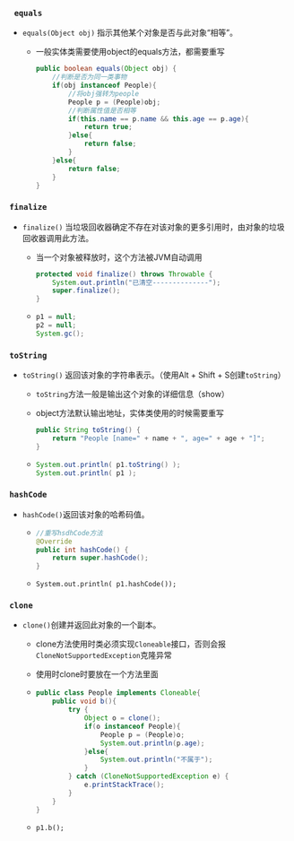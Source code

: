 ### ` equals`

- `equals(Object obj)` 指示其他某个对象是否与此对象“相等”。 

  - 一般实体类需要使用object的equals方法，都需要重写

    ```java
    public boolean equals(Object obj) {
        //判断是否为同一类事物
        if(obj instanceof People){ 
            //将obj强转为people
            People p = (People)obj; 
            //判断属性值是否相等
            if(this.name == p.name && this.age == p.age){ 
                return true;
            }else{
                return false;
            }		
        }else{
            return false;
        }
    }
    ```

### `finalize`

- `finalize()`  当垃圾回收器确定不存在对该对象的更多引用时，由对象的垃圾回收器调用此方法。

  - 当一个对象被释放时，这个方法被JVM自动调用

    ```java
    protected void finalize() throws Throwable {
        System.out.println("已清空--------------");
        super.finalize();
    }
    ```

  - ```java
    p1 = null;
    p2 = null;
    System.gc();
    ```

### `toString`

- `toString()` 返回该对象的字符串表示。（使用Alt + Shift + S创建`toString`）

  - `toString`方法一般是输出这个对象的详细信息（show）

  - object方法默认输出地址，实体类使用的时候需要重写

    ```java
    public String toString() {
        return "People [name=" + name + ", age=" + age + "]";
    }
    ```

  - ```java
    System.out.println( p1.toString() );
    System.out.println( p1 );
    ```

### `hashCode`

- `hashCode()`返回该对象的哈希码值。

  - ```java
    //重写hsdhCode方法
    @Override
    public int hashCode() {
        return super.hashCode();
    }
    ```

  - `System.out.println( p1.hashCode());`

### `clone`

- `clone()`创建并返回此对象的一个副本。

  - clone方法使用时类必须实现`Cloneable`接口，否则会报`CloneNotSupportedException`克隆异常

  - 使用时clone时要放在一个方法里面

  - ```java
    public class People implements Cloneable{
        public void b(){
            try {
                Object o = clone();
                if(o instanceof People){
                    People p = (People)o;
                    System.out.println(p.age);
                }else{
                    System.out.println("不属于");
                }
            } catch (CloneNotSupportedException e) {
                e.printStackTrace();
            }
        }
    }
    ```

  - `p1.b();`